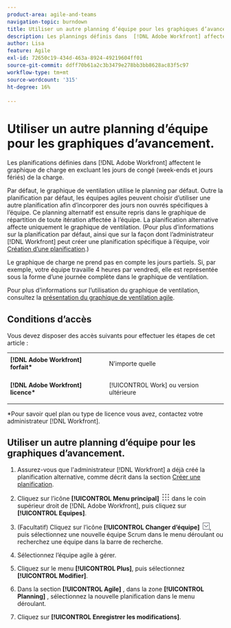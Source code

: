 ```yaml
---
product-area: agile-and-teams
navigation-topic: burndown
title: Utiliser un autre planning d’équipe pour les graphiques d’avancement.
description: Les plannings définis dans  [!DNL Adobe Workfront] affectent le graphique de la charge en excluant les jours de congé (week-ends et jours fériés) de la charge.
author: Lisa
feature: Agile
exl-id: 72650c19-434d-463a-8924-49219604ff01
source-git-commit: ddff70b61a2c3b3479e278bb3bb8628ac83f5c97
workflow-type: tm+mt
source-wordcount: '315'
ht-degree: 16%

---
```


# Utiliser un autre planning d’équipe pour les graphiques d’avancement.

Les planifications définies dans [!DNL Adobe Workfront] affectent le graphique de charge en excluant les jours de congé (week-ends et jours fériés) de la charge.

Par défaut, le graphique de ventilation utilise le planning par défaut. Outre la planification par défaut, les équipes agiles peuvent choisir d’utiliser une autre planification afin d’incorporer des jours non ouvrés spécifiques à l’équipe. Ce planning alternatif est ensuite repris dans le graphique de répartition de toute itération affectée à l’équipe. La planification alternative affecte uniquement le graphique de ventilation. (Pour plus d’informations sur la planification par défaut, ainsi que sur la façon dont l’administrateur [!DNL Workfront] peut créer une planification spécifique à l’équipe, voir [Création d’une planification](../../../administration-and-setup/set-up-workfront/configure-timesheets-schedules/create-schedules.md).)

Le graphique de charge ne prend pas en compte les jours partiels. Si, par exemple, votre équipe travaille 4 heures par vendredi, elle est représentée sous la forme d’une journée complète dans le graphique de ventilation.

Pour plus d’informations sur l’utilisation du graphique de ventilation, consultez la [présentation du graphique de ventilation agile](../../../agile/use-scrum-in-an-agile-team/burndown/burndown-chart-overview.md).

## Conditions d’accès

Vous devez disposer des accès suivants pour effectuer les étapes de cet article :

<table style="table-layout:auto"> 
 <col> 
 </col> 
 <col> 
 </col> 
 <tbody> 
  <tr> 
   <td role="rowheader"><strong>[!DNL Adobe Workfront] forfait*</strong></td> 
   <td> <p>N’importe quelle</p> </td> 
  </tr> 
  <tr> 
   <td role="rowheader"><strong>[!DNL Adobe Workfront] licence*</strong></td> 
   <td> <p>[!UICONTROL Work] ou version ultérieure</p> </td> 
  </tr> 
 </tbody> 
</table>

&#42;Pour savoir quel plan ou type de licence vous avez, contactez votre administrateur [!DNL Workfront].

## Utiliser un autre planning d’équipe pour les graphiques d’avancement.

1. Assurez-vous que l&#39;administrateur [!DNL Workfront] a déjà créé la planification alternative, comme décrit dans la section [Créer une planification](../../../administration-and-setup/set-up-workfront/configure-timesheets-schedules/create-schedules.md).
1. Cliquez sur l’icône **[!UICONTROL Menu principal]** ![](assets/main-menu-icon.png) dans le coin supérieur droit de [!DNL Adobe Workfront], puis cliquez sur **[!UICONTROL Equipes]**.

1. (Facultatif) Cliquez sur l’icône **[!UICONTROL Changer d’équipe]** ![Icône Changer d’équipe](assets/switch-team-icon.png), puis sélectionnez une nouvelle équipe Scrum dans le menu déroulant ou recherchez une équipe dans la barre de recherche.

1. Sélectionnez l’équipe agile à gérer.
1. Cliquez sur le menu **[!UICONTROL Plus]**, puis sélectionnez **[!UICONTROL Modifier]**.

1. Dans la section **[!UICONTROL Agile]** , dans la zone **[!UICONTROL Planning]** , sélectionnez la nouvelle planification dans le menu déroulant.

1. Cliquez sur **[!UICONTROL Enregistrer les modifications]**.

